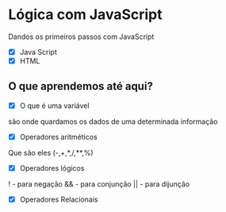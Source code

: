 # Lógica com JavaScript

Dandos os primeiros passos com JavaScript

- [x] Java Script
- [x] HTML

## O que aprendemos até aqui?

- [x] O que é uma variável 

são onde quardamos os dados de uma determinada informação

- [x] Operadores aritméticos

Que são eles (-,+,*,/,**,%)

- [x] Operadores lógicos

! - para negação
&& - para conjunção
|| - para dijunção

- [x] Operadores Relacionais


